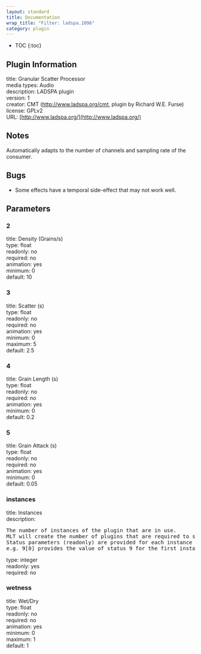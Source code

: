 ```yaml
---
layout: standard
title: Documentation
wrap_title: "Filter: ladspa.1096"
category: plugin
---
```

* TOC
{:toc}

## Plugin Information

title: Granular Scatter Processor  
media types:
Audio  
description: LADSPA plugin  
version: 1  
creator: CMT (http://www.ladspa.org/cmt, plugin by Richard W.E. Furse)  
license: GPLv2  
URL: [http://www.ladspa.org/](http://www.ladspa.org/)  

## Notes

Automatically adapts to the number of channels and sampling rate of the consumer.

## Bugs

* Some effects have a temporal side-effect that may not work well.


## Parameters

### 2

title: Density (Grains/s)    
type: float  
readonly: no  
required: no  
animation: yes  
minimum: 0  
default: 10  

### 3

title: Scatter (s)    
type: float  
readonly: no  
required: no  
animation: yes  
minimum: 0  
maximum: 5  
default: 2.5  

### 4

title: Grain Length (s)    
type: float  
readonly: no  
required: no  
animation: yes  
minimum: 0  
default: 0.2  

### 5

title: Grain Attack (s)    
type: float  
readonly: no  
required: no  
animation: yes  
minimum: 0  
default: 0.05  

### instances

title: Instances    
description:
<pre>
The number of instances of the plugin that are in use.
MLT will create the number of plugins that are required to support the number of audio channels.
Status parameters (readonly) are provided for each instance and are accessed by specifying the instance number after the identifier (starting at zero).
e.g. 9[0] provides the value of status 9 for the first instance.
</pre>
type: integer  
readonly: yes  
required: no  

### wetness

title: Wet/Dry    
type: float  
readonly: no  
required: no  
animation: yes  
minimum: 0  
maximum: 1  
default: 1  

